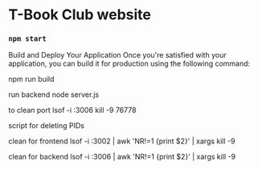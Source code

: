 # T-Book Club website


### `npm start`


Build and Deploy Your Application
Once you're satisfied with your application, you can build it for production using the following command:

npm run build


run backend
node server.js

to clean port
lsof -i :3006
kill -9 76778

script for deleting PIDs 

clean for frontend
lsof -i :3002 | awk 'NR!=1 {print $2}' | xargs kill -9

clean for backend
lsof -i :3006 | awk 'NR!=1 {print $2}' | xargs kill -9